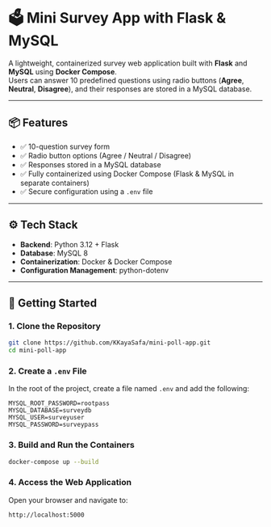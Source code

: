 
# 🗳️ Mini Survey App with Flask & MySQL

A lightweight, containerized survey web application built with **Flask** and **MySQL** using **Docker Compose**.  
Users can answer 10 predefined questions using radio buttons (**Agree**, **Neutral**, **Disagree**), and their responses are stored in a MySQL database.

---

## 📦 Features

- ✅ 10-question survey form  
- ✅ Radio button options (Agree / Neutral / Disagree)  
- ✅ Responses stored in a MySQL database  
- ✅ Fully containerized using Docker Compose (Flask & MySQL in separate containers)  
- ✅ Secure configuration using a `.env` file  

---

## ⚙️ Tech Stack

- **Backend**: Python 3.12 + Flask  
- **Database**: MySQL 8  
- **Containerization**: Docker & Docker Compose  
- **Configuration Management**: python-dotenv  

---

## 🚀 Getting Started

### 1. Clone the Repository

```bash
git clone https://github.com/KKayaSafa/mini-poll-app.git
cd mini-poll-app
```

### 2. Create a `.env` File

In the root of the project, create a file named `.env` and add the following:

```env
MYSQL_ROOT_PASSWORD=rootpass
MYSQL_DATABASE=surveydb
MYSQL_USER=surveyuser
MYSQL_PASSWORD=surveypass
```

### 3. Build and Run the Containers

```bash
docker-compose up --build
```

### 4. Access the Web Application

Open your browser and navigate to:

```
http://localhost:5000
```
